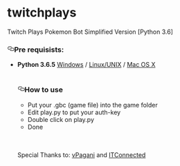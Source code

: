 # twitchplays
Twitch Plays Pokemon Bot Simplified Version [Python 3.6]

<h3><a id="user-content-pre-requisists" class="anchor" aria-hidden="true" href="#pre-requisists"><svg class="octicon octicon-link" viewBox="0 0 16 16" version="1.1" width="16" height="16" aria-hidden="true"><path fill-rule="evenodd" d="M4 9h1v1H4c-1.5 0-3-1.69-3-3.5S2.55 3 4 3h4c1.45 0 3 1.69 3 3.5 0 1.41-.91 2.72-2 3.25V8.59c.58-.45 1-1.27 1-2.09C10 5.22 8.98 4 8 4H4c-.98 0-2 1.22-2 2.5S3 9 4 9zm9-3h-1v1h1c1 0 2 1.22 2 2.5S13.98 12 13 12H9c-.98 0-2-1.22-2-2.5 0-.83.42-1.64 1-2.09V6.25c-1.09.53-2 1.84-2 3.25C6 11.31 7.55 13 9 13h4c1.45 0 3-1.69 3-3.5S14.5 6 13 6z"></path></svg></a>Pre requisists:</h3>

<ul>
<li><strong>Python 3.6.5</strong> <a href="https://www.python.org/ftp/python/3.6.5/python-3.6.5.exe" title="Windows" rel="nofollow">Windows</a> / <a href="https://www.python.org/downloads/source/" title="Linux" rel="nofollow">Linux/UNIX</a> / <a href="https://www.python.org/downloads/mac-osx/" title="Mac" rel="nofollow"> Mac OS X</a></li>

<br>
<h3><a id="user-content-how-to-use" class="anchor" aria-hidden="true" href="#how-to-use"><svg class="octicon octicon-link" viewBox="0 0 16 16" version="1.1" width="16" height="16" aria-hidden="true"><path fill-rule="evenodd" d="M4 9h1v1H4c-1.5 0-3-1.69-3-3.5S2.55 3 4 3h4c1.45 0 3 1.69 3 3.5 0 1.41-.91 2.72-2 3.25V8.59c.58-.45 1-1.27 1-2.09C10 5.22 8.98 4 8 4H4c-.98 0-2 1.22-2 2.5S3 9 4 9zm9-3h-1v1h1c1 0 2 1.22 2 2.5S13.98 12 13 12H9c-.98 0-2-1.22-2-2.5 0-.83.42-1.64 1-2.09V6.25c-1.09.53-2 1.84-2 3.25C6 11.31 7.55 13 9 13h4c1.45 0 3-1.69 3-3.5S14.5 6 13 6z"></path></svg></a>How to use</h3>
<ul>
<li>Put your .gbc (game file) into the game folder</li>
<li>Edit play.py to put your auth-key</li>
<li>Double click on play.py</li>
<li>Done</li>
</ul>
<br>
<br>
<p>Special Thanks to: <a href="https://github.com/VPagani" target="_blank">vPagani</a> and <a href="https://www.youtube.com/channel/UCyte7e0lLMQW3s4Oox-7rQQ" target="_blank">ITConnected</a></p>
